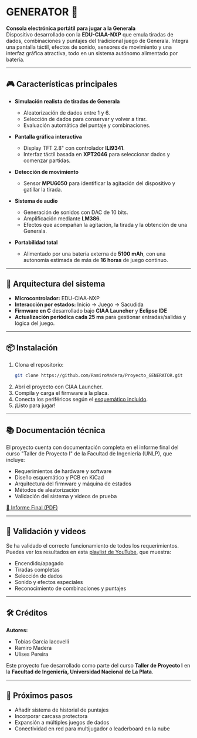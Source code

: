 # GENERATOR 🎲  
**Consola electrónica portátil para jugar a la Generala**  
Dispositivo desarrollado con la **EDU-CIAA-NXP** que emula tiradas de dados, combinaciones y puntajes del tradicional juego de Generala. Integra una pantalla táctil, efectos de sonido, sensores de movimiento y una interfaz gráfica atractiva, todo en un sistema autónomo alimentado por batería.

---

## 🎮 Características principales

- **Simulación realista de tiradas de Generala**
  - Aleatorización de dados entre 1 y 6.
  - Selección de dados para conservar y volver a tirar.
  - Evaluación automática del puntaje y combinaciones.

- **Pantalla gráfica interactiva**
  - Display TFT 2.8" con controlador **ILI9341**.
  - Interfaz táctil basada en **XPT2046** para seleccionar dados y comenzar partidas.

- **Detección de movimiento**
  - Sensor **MPU6050** para identificar la agitación del dispositivo y gatillar la tirada.

- **Sistema de audio**
  - Generación de sonidos con DAC de 10 bits.
  - Amplificación mediante **LM386**.
  - Efectos que acompañan la agitación, la tirada y la obtención de una Generala.

- **Portabilidad total**
  - Alimentado por una batería externa de **5100 mAh**, con una autonomía estimada de más de **16 horas** de juego continuo.

---

## 🧠 Arquitectura del sistema

- **Microcontrolador:** EDU-CIAA-NXP  
- **Interacción por estados:** Inicio → Juego → Sacudida  
- **Firmware en C** desarrollado bajo **CIAA Launcher** y **Eclipse IDE**  
- **Actualización periódica cada 25 ms** para gestionar entradas/salidas y lógica del juego.

---

## 📦 Instalación

1. Clona el repositorio:
   ```bash
   git clone https://github.com/RamiroMadera/Proyecto_GENERATOR.git
   ```
2. Abrí el proyecto con CIAA Launcher.
3. Compila y carga el firmware a la placa.
4. Conecta los periféricos según el [esquemático incluido](https://github.com/RamiroMadera/Proyecto_GENERATOR/tree/main/hardware).
5. ¡Listo para jugar!

---

## 📚 Documentación técnica

El proyecto cuenta con documentación completa en el informe final del curso "Taller de Proyecto I" de la Facultad de Ingeniería (UNLP), que incluye:

- Requerimientos de hardware y software
- Diseño esquemático y PCB en KiCad
- Arquitectura del firmware y máquina de estados
- Métodos de aleatorización
- Validación del sistema y videos de prueba

[📄 Informe Final (PDF)](https://github.com/RamiroMadera/Proyecto_GENERATOR/blob/main/docs/InformeFinal-Grupo8-TallerDeProyectoI.pdf)

---

## 🧪 Validación y videos

Se ha validado el correcto funcionamiento de todos los requerimientos. Puedes ver los resultados en esta [playlist de YouTube](https://www.youtube.com/playlist?list=PLVBSSKjP-CQ1Y1-SsgbkpVqvSBivJ-5Vr), que muestra:

- Encendido/apagado  
- Tiradas completas  
- Selección de dados  
- Sonido y efectos especiales  
- Reconocimiento de combinaciones y puntajes

---

## 🛠️ Créditos

**Autores:**  
- Tobias Garcia Iacovelli  
- Ramiro Madera  
- Ulises Pereira  

Este proyecto fue desarrollado como parte del curso **Taller de Proyecto I** en la **Facultad de Ingeniería, Universidad Nacional de La Plata**.

---

## 🚀 Próximos pasos

- Añadir sistema de historial de puntajes  
- Incorporar carcasa protectora  
- Expansión a múltiples juegos de dados  
- Conectividad en red para multijugador o leaderboard en la nube

